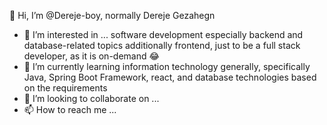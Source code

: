 👋 Hi, I’m @Dereje-boy, normally Dereje Gezahegn
- 👀 I’m interested in ... software development especially backend and database-related topics additionally frontend, just to be a full stack developer, as it is on-demand 😂
- 🌱 I’m currently learning information technology generally, specifically Java, Spring Boot Framework, react, and database technologies based on the requirements
- 💞️ I’m looking to collaborate on ...
- 📫 How to reach me ...

<!---
Dereje-boy/Dereje-boy is a ✨ special ✨ repository because its `README.md` (this file) appears on your GitHub profile.
You can click the Preview link to take a look at your changes.
--->
